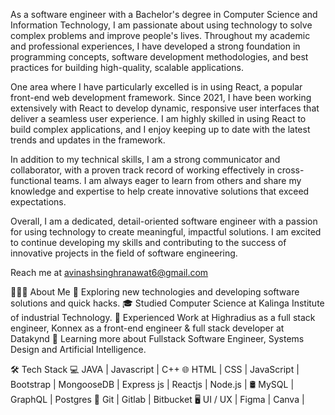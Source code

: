 
As a software engineer with a Bachelor's degree in Computer Science and Information Technology, I am passionate about using technology to solve complex problems and improve people's lives. Throughout my academic and professional experiences, I have developed a strong foundation in programming concepts, software development methodologies, and best practices for building high-quality, scalable applications.

One area where I have particularly excelled is in using React, a popular front-end web development framework. Since 2021, I have been working extensively with React to develop dynamic, responsive user interfaces that deliver a seamless user experience. I am highly skilled in using React to build complex applications, and I enjoy keeping up to date with the latest trends and updates in the framework.

In addition to my technical skills, I am a strong communicator and collaborator, with a proven track record of working effectively in cross-functional teams. I am always eager to learn from others and share my knowledge and expertise to help create innovative solutions that exceed expectations.

Overall, I am a dedicated, detail-oriented software engineer with a passion for using technology to create meaningful, impactful solutions. I am excited to continue developing my skills and contributing to the success of innovative projects in the field of software engineering.

Reach me at avinashsinghranawat6@gmail.com


👨🏻‍💻 About Me
🤔   Exploring new technologies and developing software solutions and quick hacks.
🎓   Studied Computer Science at Kalinga Institute of industrial Technology.
💼   Experienced Work at Highradius as a full stack engineer, Konnex as a front-end engineer & full stack developer at Datakynd
🌱   Learning more about Fullstack Software Engineer, Systems Design and Artificial Intelligence.


🛠 Tech Stack
💻   JAVA | Javascript | C++ 
🌐   HTML | CSS | JavaScript | Bootstrap | MongooseDB | Express js | Reactjs | Node.js | 
🛢   MySQL | GraphQL | Postgres
🔧   Git | Gitlab | Bitbucket
🖥   UI / UX | Figma | Canva |

